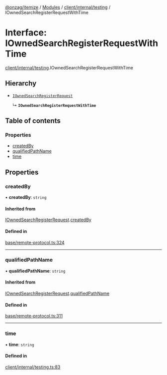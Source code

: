 [@onzag/itemize](../README.md) / [Modules](../modules.md) / [client/internal/testing](../modules/client_internal_testing.md) / IOwnedSearchRegisterRequestWithTime

# Interface: IOwnedSearchRegisterRequestWithTime

[client/internal/testing](../modules/client_internal_testing.md).IOwnedSearchRegisterRequestWithTime

## Hierarchy

- [`IOwnedSearchRegisterRequest`](base_remote_protocol.IOwnedSearchRegisterRequest.md)

  ↳ **`IOwnedSearchRegisterRequestWithTime`**

## Table of contents

### Properties

- [createdBy](client_internal_testing.IOwnedSearchRegisterRequestWithTime.md#createdby)
- [qualifiedPathName](client_internal_testing.IOwnedSearchRegisterRequestWithTime.md#qualifiedpathname)
- [time](client_internal_testing.IOwnedSearchRegisterRequestWithTime.md#time)

## Properties

### createdBy

• **createdBy**: `string`

#### Inherited from

[IOwnedSearchRegisterRequest](base_remote_protocol.IOwnedSearchRegisterRequest.md).[createdBy](base_remote_protocol.IOwnedSearchRegisterRequest.md#createdby)

#### Defined in

[base/remote-protocol.ts:324](https://github.com/onzag/itemize/blob/5c2808d3/base/remote-protocol.ts#L324)

___

### qualifiedPathName

• **qualifiedPathName**: `string`

#### Inherited from

[IOwnedSearchRegisterRequest](base_remote_protocol.IOwnedSearchRegisterRequest.md).[qualifiedPathName](base_remote_protocol.IOwnedSearchRegisterRequest.md#qualifiedpathname)

#### Defined in

[base/remote-protocol.ts:311](https://github.com/onzag/itemize/blob/5c2808d3/base/remote-protocol.ts#L311)

___

### time

• **time**: `string`

#### Defined in

[client/internal/testing.ts:83](https://github.com/onzag/itemize/blob/5c2808d3/client/internal/testing.ts#L83)
